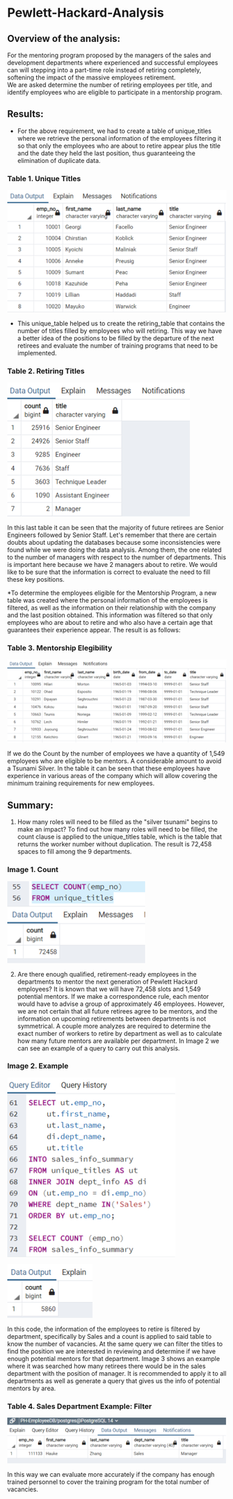 # Pewlett-Hackard-Analysis

## Overview of the analysis:

For the mentoring program proposed by the managers of the sales and development departments where experienced and successful employees can will stepping into a part-time role instead of retiring completely, softening the impact of the massive employees retirement.   
We are asked determine the number of retiring employees per title, and identify employees who are eligible to participate in a mentorship program.


## Results:

* For the above requirement, we had to create a table of unique_titles where we retrieve the personal information of the employees filtering it so that only the employees who are about to retire appear  plus the title and the date they held the last position, thus guaranteeing the elimination of duplicate data.

### Table 1. Unique Titles
![Unique titles](https://github.com/LAURYMEOW/Pewlett-Hackard-Analysis/blob/main/unique_titles.png)

* This unique_table helped us to create the retiring_table that contains the number of titles filled by employees who will retiring. This way we have a better idea of the positions to be filled by the departure of the next retirees and evaluate the number of training programs that need to be implemented.

### Table 2. Retiring Titles
![Retiring titles ](https://github.com/LAURYMEOW/Pewlett-Hackard-Analysis/blob/main/retiring_titles.png)

In this last table it can be seen that the majority of future retirees are Senior Engineers followed by Senior Staff.
Let's remember that there are certain doubts about updating the databases because some inconsistencies were found while we were doing the data analysis. Among them, the one related to the number of managers with respect to the number of departments.
This is important here because we have 2 managers about to retire. We would like to be sure that the information is correct to evaluate the need to fill these key positions.

*To determine the employees eligible for the Mentorship Program, a new table was created where the personal information of the employees is filtered, as well as the information on their relationship with the company and the last position obtained. This information was filtered so that only employees who are about to retire and who also have a certain age that guarantees their experience appear. The result is as follows:

### Table 3. Mentorship Elegibility
![Mentorship elegibility ](https://github.com/LAURYMEOW/Pewlett-Hackard-Analysis/blob/main/mentorship_elegibility.png)

If we do the Count by the number of employees we have a quantity of 1,549 employees who are eligible to be mentors. A considerable amount to avoid a Tsunami Silver.
In the table it can be seen that these employees have experience in various areas of the company which will allow covering the minimum training requirements for new employees.

## Summary:

1. How many roles will need to be filled as the "silver tsunami" begins to make an impact?
To find out how many roles will need to be filled, the count clause is applied to the unique_titles table, which is the table that returns the worker number without duplication.
The result is 72,458 spaces to fill among the 9 departments.

### Image 1. Count

![Count](https://github.com/LAURYMEOW/Pewlett-Hackard-Analysis/blob/main/Count_summary.png)

2. Are there enough qualified, retirement-ready employees in the departments to mentor the next generation of Pewlett Hackard employees?
It is known that we will have 72,458 slots and 1,549 potential mentors. If we make a correspondence rule, each mentor would have to advise a group of approximately 46 employees.
However, we are not certain that all future retirees agree to be mentors, and the information on upcoming retirements between departments is not symmetrical.
A couple more analyzes are required to determine the exact number of workers to retire by department as well as to calculate how many future mentors are available per department. In Image 2  we can see an example of a query to carry out this analysis. 

### Image 2. Example

![Example](https://github.com/LAURYMEOW/Pewlett-Hackard-Analysis/blob/main/Summary%202.png)

![Example cont](https://github.com/LAURYMEOW/Pewlett-Hackard-Analysis/blob/main/Count_Summary2.png)

In this code, the information of the employees to retire is filtered by department, specifically by Sales and a count is applied to said table to know the number of vacancies. At the same query we can filter the titles to find the position we are interested in reviewing and determine if we have enough potential mentors for that department. Image 3 shows an example where it was searched how many retirees there would be in the sales department with the position of manager. It is recommended to apply it to all departments as well as generate a query that gives us the info of potential mentors by area.  

### Table 4. Sales Department Example: Filter

![Sales department example](https://github.com/LAURYMEOW/Pewlett-Hackard-Analysis/blob/main/Filter_Summary2.png)

In this way we can evaluate more accurately if the company has enough trained personnel to cover the training program for the total number of vacancies.

